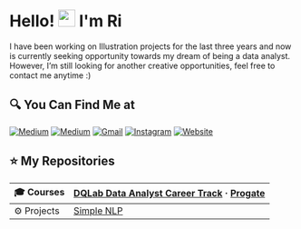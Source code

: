 

# Hello! <img src="https://github.com/TheDudeThatCode/TheDudeThatCode/blob/master/Assets/Hi.gif" width="30px"> I'm Ri

I have been working on Illustration projects for the last three years and now is currently seeking opportunity towards my dream of being a data analyst. However, I’m still looking for another creative opportunities, feel free to contact me anytime :)

## 🔍 You Can Find Me at

<p>
  <a href="https://medium.com/@yunitarsari" target="_blank"><img alt="Medium" src="https://img.shields.io/badge/medium-%2312100E.svg?&style=for-the-badge&logo=medium&logoColor=white" /></a>  
  <a href="https://www.kaggle.com/yunitarsari" target="_blank"><img alt="Medium" src="https://img.shields.io/badge/Kaggle-2C8EBB?&style=for-the-badge&logo=kaggle&logoColor=white" /></a>  
  <a href="mailto:yunitarsari@gmail.com" target="_blank"><img alt="Gmail" src="https://img.shields.io/badge/gmail-D14836?&style=for-the-badge&logo=gmail&logoColor=white"/></a>    
  <a href="https://www.instagram.com/yrtnsari_" target="_blank"><img alt="Instagram" src="https://img.shields.io/badge/instagram-%23E4405F.svg?&style=for-the-badge&logo=instagram&logoColor=white" /></a>  
 <a href="https://yunitaratnasari.wixsite.com/works" target="_blank"><img alt="Website" src="https://img.shields.io/badge/website-%2312100E.svg?&style=for-the-badge&logo=wordpress&logoColor=white" /></a>  
</p>

 ## ⭐ My Repositories

| 🎓 Courses | [DQLab Data Analyst Career Track](https://github.com/yrtnsari/dqlab-data-analyst-career-track) · [Progate](https://github.com/yrtnsari/Progate) |
|:--------|:--------------------|
| ⚙ Projects | [Simple NLP](https://github.com/yrtnsari/Sentiment-Analysis-NLP-with-Python) | [Android Studio](https://github.com/yrtnsari/Android-studio-simple-project) 



